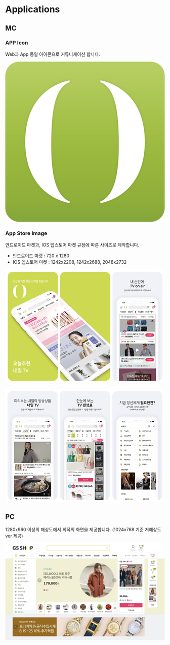 # Applications

## MC

### APP Icon

Web과 App 동일 아이콘으로 커뮤니케이션 합니다.

![](.gitbook/assets/untitled-5a73266c-b19a-4e00-b7ec-e75b9e263260.png)

### App Store Image

안드로이드 마켓과, IOS 앱스토어 마켓 규정에 따른 사이즈로 제작합니다.

* 안드로이드 마켓 : 720 x 1280
* IOS 앱스토어 마켓 : 1242x2208, 1242x2688, 2048x2732

![](.gitbook/assets/untitled-f6f97602-5378-44c4-8371-361b455fabce.png)

![](.gitbook/assets/untitled-b37599d5-a2f7-4744-81bc-45fc958943be.png)

## PC

1280x960 이상의 해상도에서 최적의 화면을 제공합니다. \(1024x768 기준 저해상도ver 제공\)

![](.gitbook/assets/untitled-fb059b7b-d880-44fa-860b-8f8f900a19fc.png)

